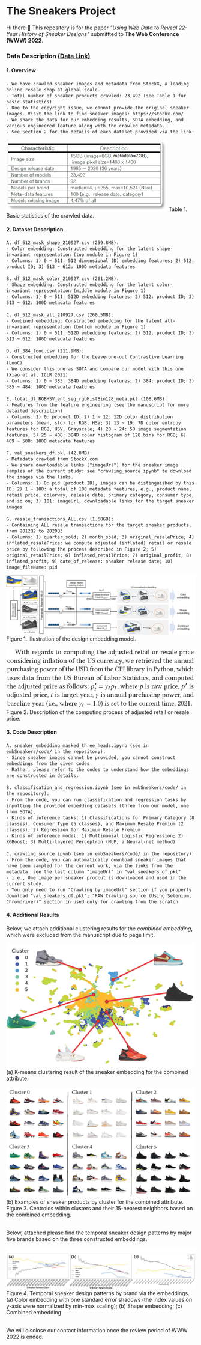 # The Sneakers Project

Hi there 👋 This repository is for the paper _"Using Web Data to Reveal 22-Year History of Sneaker Designs"_ submittted to **The Web Conference (WWW) 2022**.

### Data Description [(Data Link)](https://drive.google.com/drive/folders/1dYP4AFXGo_35-OS2yeRHeI4ZD_uFcPW_?usp=sharing)

#### 1. Overview
```
- We have crawled sneaker images and metadata from StockX, a leading online resale shop at global scale.
- Total number of sneaker products crawled: 23,492 (see Table 1 for basic statistics)
- Due to the copyright issue, we cannot provide the original sneaker images. Visit the link to find sneaker images: https://stockx.com/
- We share the data for our embedding results, SOTA embedding, and various engineered feature along with the crawled metadata.
- See Section 2 for the details of each dataset provided via the link.
```

<img src="./source/sneaker_table.jpg">
Table 1. Basic statistics of the crawled data.

#### 2. Dataset Description
```
A. df_512_mask_shape_210927.csv (259.8MB):
- Color embedding: Constructed embedding for the latent shape-invariant representation (top module in Figure 1)
- Columns: 1) 0 ~ 511: 512 dimensional (D) embedding features; 2) 512: product ID; 3) 513 ~ 612: 100D metadata features

B. df_512_mask_color_210927.csv (261.2MB):
- Shape embedding: Constructed embedding for the latent color-invariant representation (middle module in Figure 1)
- Columns: 1) 0 ~ 511: 512D embedding features; 2) 512: product ID; 3) 513 ~ 612: 100D metadata features

C. df_512_mask_all_210927.csv (260.5MB):
- Combined embedding: Constructed embedding for the latent all-invariant representation (bottom module in Figure 1)
- Columns: 1) 0 ~ 511: 512D embedding features; 2) 512: product ID; 3) 513 ~ 612: 100D metadata features

D. df_384_looc.csv (211.9MB):
- Constructed embedding for the Leave-one-out Contrastive Learning (LooC)
- We consider this one as SOTA and compare our model with this one (Xiao et al, ICLR 2021)
- Columns: 1) 0 ~ 383: 384D embedding features; 2) 384: product ID; 3) 385 ~ 484: 100D metadata features

E. total_df_RGBHSV_ent_seg_rgbHistBin128_meta.pkl (108.6MB):
- Features from the feature engineering (see the manuscript for more detailed description)
- Columns: 1) 0: product ID; 2) 1 ~ 12: 12D color distribution parameters (mean, std) for RGB, HSV; 3) 13 ~ 19: 7D color entropy features for RGB, HSV, Grayscale; 4) 20 ~ 24: 5D image segmentation features; 5) 25 ~ 408: 384D color histogram of 128 bins for RGB; 6) 409 ~ 508: 100D metadata features

F. val_sneakers_df.pkl (42.8MB):
- Metadata crawled from StockX.com
- We share downloadable links ("imageUrl") for the sneaker image samples of the current study: see "crawling_source.ipynb" to download the images via the links.
- Columns: 1) 0: pid (product ID), images can be distinguished by this ID; 2) 1 ~ 100: a total of 100 metadata features, e.g., product name, retail price, colorway, release date, primary category, consumer type, and so on; 3) 101: imageUrl, downloadable links for the target sneaker images

G. resale_transactions_ALL.csv (1.68GB):
- Containing ALL resale transactions for the target sneaker products, from 2012Q2 to 2020Q3
- Columns: 1) quarter_sold; 2) month_sold; 3) original_resalePrice; 4) inflated_resalePrice: we compute adjusted (inflated) retail or resale price by following the process described in Figure 2; 5) original_retailPrice; 6) inflated_retailPrice; 7) original_profit; 8) inflated_profit, 9) date_of_release: sneaker release date; 10) image_fileName: pid
```

<img src="./source/sneaker_embedding.jpg">
Figure 1. Illustration of the design embedding model.

<br>
<br>

<img src="./source/adjusted_price_process.JPG" style="width: 600px; height:auto;">
Figure 2. Description of the computing process of adjusted retail or resale price.

#### 3. Code Description
```
A. sneaker_embedding_masked_three_heads.ipynb (see in embSneakers/code/ in the repository):
- Since sneaker images cannot be provided, you cannot construct embeddings from the given codes.
- Rather, please refer to the codes to understand how the embeddings are constructed in details.

B. classification_and_regression.ipynb (see in embSneakers/code/ in the repository):
- From the code, you can run classification and regression tasks by inputting the provided embedding datasets (three from our model, one from SOTA).
- Kinds of inference tasks: 1) Classifications for Primary Category (8 classes), Consumer Type (5 classes), and Maximum Resale Premium (2 classes); 2) Regression for Maximum Resale Premium
- Kinds of inference model: 1) Multinomial Logistic Regression; 2) XGBoost; 3) Multi-layered Perceptron (MLP, a Neural-net method)

C. crawling_source.ipynb (see in embSneakers/code/ in the repository):
- From the code, you can automatically download sneaker images that have been sampled for the current work, via the links from the metadata: see the last column "imageUrl" in "val_sneakers_df.pkl"
- i.e., One image per sneaker prodcut is downloaded and used in the current study.
- You only need to run "Crawling by imageUrl" section if you properly download "val_sneakers_df.pkl"; "RAW Crawling source (Using Selenium, Chromdriver)" section in used only for crawling from the scratch
```

#### 4. Additional Results

Below, we attach additional clustering results for the _combined embedding_, which were excluded from the manuscript due to page limit.

<img src="./source/combined_emb.jpg" style="width: 500px; height:auto;">
(a) K-means clustering result of the sneaker embedding for the combined attribute.
<br/><br/>

<img src="./source/combined_samples.jpg" style="width: 500px; height:auto;">
(b) Examples of sneaker products by cluster for the combined attribute.<br/>
Figure 3. Centroids within clusters and their 15-nearest neighbors based on the combined embedding.
<br/><br/>

Below, attached please find the temporal sneaker design patterns by major five brands based on the three constructed embeddings.

<img src="./source/trend_sdi.jpg">
Figure 4. Temporal sneaker design patterns by brand via the embeddings. (a) Color embedding with one standard error shadows
(the index values on y-axis were normalized by min-max scaling); (b) Shape embedding; (c) Combined embedding.
<br/><br/>

We will disclose our contact information once the review period of WWW 2022 is ended.

<End of Document>


<!--
### **embSneakers/embSneakers** is a ✨ _special_ ✨ repository because its `README.md` (this file) appears on your GitHub profile.

Here are some ideas to get you started:

- 🔭 I’m currently working on ...
- 🌱 I’m currently learning ...
- 👯 I’m looking to collaborate on ...
- 🤔 I’m looking for help with ...
- 💬 Ask me about ...
- 📫 How to reach me: ...
- 😄 Pronouns: ...
- ⚡ Fun fact: ...
-->
